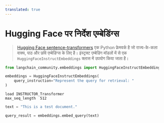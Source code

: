 ```yaml
---
translated: true
---
```


# Hugging Face पर निर्देश एम्बेडिंग्स

>[Hugging Face sentence-transformers](https://huggingface.co/sentence-transformers) एक Python फ्रेमवर्क है जो राज्य-के-कला वाक्य, पाठ और छवि एम्बेडिंग्स के लिए है।
>इंस्ट्रक्ट एम्बेडिंग मॉडलों में से एक `HuggingFaceInstructEmbeddings` क्लास में उपयोग किया जाता है।

```python
from langchain_community.embeddings import HuggingFaceInstructEmbeddings
```

```python
embeddings = HuggingFaceInstructEmbeddings(
    query_instruction="Represent the query for retrieval: "
)
```

```output
load INSTRUCTOR_Transformer
max_seq_length  512
```

```python
text = "This is a test document."
```

```python
query_result = embeddings.embed_query(text)
```
